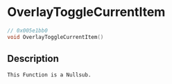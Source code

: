 # OverlayToggleCurrentItem
```c
// 0x005e1bb0
void OverlayToggleCurrentItem()
```
## Description
```
This Function is a Nullsub.
```
